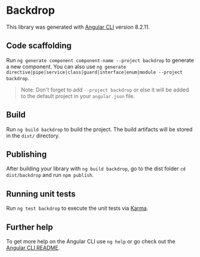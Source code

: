 # Backdrop

This library was generated with [Angular CLI](https://github.com/angular/angular-cli) version 8.2.11.

## Code scaffolding

Run `ng generate component component-name --project backdrop` to generate a new component. You can also use `ng generate directive|pipe|service|class|guard|interface|enum|module --project backdrop`.
> Note: Don't forget to add `--project backdrop` or else it will be added to the default project in your `angular.json` file. 

## Build

Run `ng build backdrop` to build the project. The build artifacts will be stored in the `dist/` directory.

## Publishing

After building your library with `ng build backdrop`, go to the dist folder `cd dist/backdrop` and run `npm publish`.

## Running unit tests

Run `ng test backdrop` to execute the unit tests via [Karma](https://karma-runner.github.io).

## Further help

To get more help on the Angular CLI use `ng help` or go check out the [Angular CLI README](https://github.com/angular/angular-cli/blob/master/README.md).

